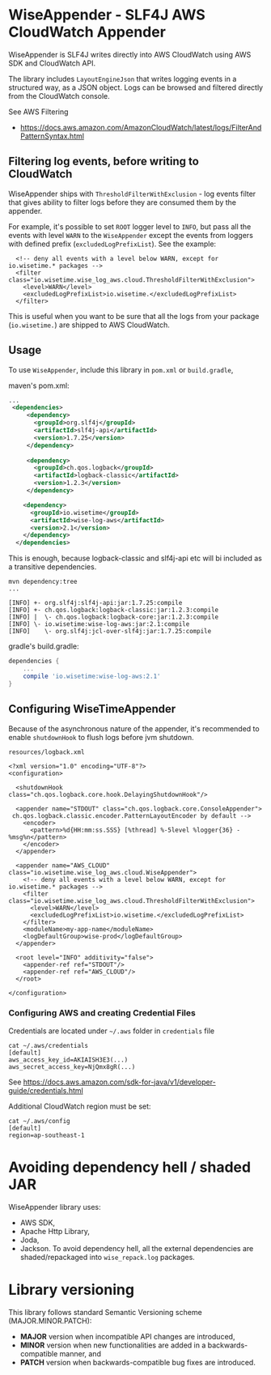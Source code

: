 # WiseAppender - SLF4J AWS CloudWatch Appender 

WiseAppender is SLF4J writes directly into AWS CloudWatch using AWS SDK and CloudWatch API.

The library includes `LayoutEngineJson` that writes logging events in a structured way, as a JSON object. Logs can be 
browsed and filtered directly from the CloudWatch console.

See AWS Filtering
- https://docs.aws.amazon.com/AmazonCloudWatch/latest/logs/FilterAndPatternSyntax.html

## Filtering log events, before writing to CloudWatch 
WiseAppender ships with `ThresholdFilterWithExclusion` - log events filter that gives ability to filter logs before 
they are consumed them by the appender. 

For example, it's possible to set `ROOT` logger level to `INFO`, but pass all the events with level `WARN` to the 
`WiseAppender` except the events from loggers with defined prefix (`excludedLogPrefixList`). See the example:

```
  <!-- deny all events with a level below WARN, except for io.wisetime.* packages -->
  <filter class="io.wisetime.wise_log_aws.cloud.ThresholdFilterWithExclusion">
    <level>WARN</level>
    <excludedLogPrefixList>io.wisetime.</excludedLogPrefixList>
  </filter>
```
This is useful when you want to be sure that all the logs from your package (`io.wisetime.`) are shipped to AWS 
CloudWatch.

## Usage
To use `WiseAppender`, include this library in `pom.xml` or `build.gradle`, 
 
maven's pom.xml:
```xml
...
 <dependencies>
     <dependency>
       <groupId>org.slf4j</groupId>
       <artifactId>slf4j-api</artifactId>
       <version>1.7.25</version>
     </dependency>
 
     <dependency>
       <groupId>ch.qos.logback</groupId>
       <artifactId>logback-classic</artifactId>
       <version>1.2.3</version>
     </dependency>

    <dependency>
      <groupId>io.wisetime</groupId>
      <artifactId>wise-log-aws</artifactId>
      <version>2.1</version>
    </dependency>
  </dependencies>
```

This is enough, because logback-classic and slf4j-api etc will bi included as a transitive dependencies.

```
mvn dependency:tree   
...

[INFO] +- org.slf4j:slf4j-api:jar:1.7.25:compile
[INFO] +- ch.qos.logback:logback-classic:jar:1.2.3:compile
[INFO] |  \- ch.qos.logback:logback-core:jar:1.2.3:compile
[INFO] \- io.wisetime:wise-log-aws:jar:2.1:compile
[INFO]    \- org.slf4j:jcl-over-slf4j:jar:1.7.25:compile

```

gradle's build.gradle:
```groovy
dependencies {
    ...
    compile 'io.wisetime:wise-log-aws:2.1'
}

```
## Configuring WiseTimeAppender 

Because of the asynchronous nature of the appender, it's recommended to enable `shutdownHook` to flush logs before jvm 
shutdown.


`resources/logback.xml`
```
<?xml version="1.0" encoding="UTF-8"?>
<configuration>

  <shutdownHook class="ch.qos.logback.core.hook.DelayingShutdownHook"/>

  <appender name="STDOUT" class="ch.qos.logback.core.ConsoleAppender">
 ch.qos.logback.classic.encoder.PatternLayoutEncoder by default -->
    <encoder>
      <pattern>%d{HH:mm:ss.SSS} [%thread] %-5level %logger{36} - %msg%n</pattern>
    </encoder>
  </appender>

  <appender name="AWS_CLOUD" class="io.wisetime.wise_log_aws.cloud.WiseAppender">
    <!-- deny all events with a level below WARN, except for io.wisetime.* packages -->
    <filter class="io.wisetime.wise_log_aws.cloud.ThresholdFilterWithExclusion">
      <level>WARN</level>
      <excludedLogPrefixList>io.wisetime.</excludedLogPrefixList>
    </filter>
    <moduleName>my-app-name</moduleName>
    <logDefaultGroup>wise-prod</logDefaultGroup>
  </appender>

  <root level="INFO" additivity="false">
    <appender-ref ref="STDOUT"/>
    <appender-ref ref="AWS_CLOUD"/>
  </root>

</configuration>
```

### Configuring AWS and creating Credential Files

Credentials are located under `~/.aws` folder in `credentials` file

```
cat ~/.aws/credentials 
[default]
aws_access_key_id=AKIAISH3E3(...)
aws_secret_access_key=NjQmx8gR(...)
```
See https://docs.aws.amazon.com/sdk-for-java/v1/developer-guide/credentials.html

Additional CloudWatch region must be set: 
```
cat ~/.aws/config
[default]
region=ap-southeast-1

```

# Avoiding dependency hell / shaded JAR
WiseAppender library uses: 
- AWS SDK,
- Apache Http Library,
- Joda,
- Jackson. 
To avoid dependency hell, all the external dependencies are shaded/repackaged into `wise_repack.log` packages.


# Library versioning
This library follows standard Semantic Versioning scheme (MAJOR.MINOR.PATCH):
- **MAJOR** version when incompatible API changes are introduced,
- **MINOR** version when new functionalities are added in a backwards-compatible manner, and
- **PATCH** version when backwards-compatible bug fixes are introduced.

